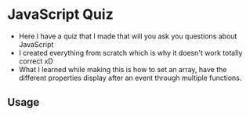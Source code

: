 # JavaScript Quiz
- Here I have a quiz that I made that will you ask you questions about JavaScript
- I created everything from scratch which is why it doesn't work totally correct xD
- What I learned while making this is how to set an array, have the different properties display after an event through multiple functions.

## Usage 
